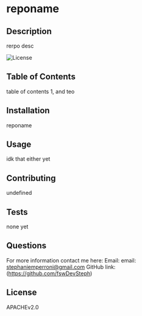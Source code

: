

# reponame 
[//]: <> (Description)
## Description 
rerpo desc

![License](https://img.shields.io/badge/license-APACHEv2.0-blue.svg)

## Table of Contents
table of contents 1, and teo

## Installation
 reponame

## Usage
idk that either yet

## Contributing
undefined

## Tests
none yet   

## Questions

For more information contact me here:
Email: email: stephaniemperroni@gmail.com
GitHub link: (https://github.com/fswDevSteph)

## License 
APACHEv2.0


    